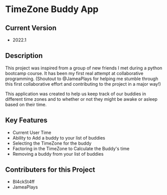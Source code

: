 # TimeZone Buddy App
## Current Version
- 2022.1

## Description
This project was inspired from a group of new friends I met during a python bootcamp course. It has been my first real 
attempt at collaborative programming. (Shoutout to @JameaPlays for helping me stumble through this first collaborative 
effort and contributing to the project in a major way!)

This application was created to help us keep track of our buddies in different time zones and to whether or not they 
might be awake or asleep based on their time. 

## Key Features
- Current User Time
- Ability to Add a buddy to your list of buddies
- Selecting the TimeZone for the buddy
- Factoring in the TimeZone to Calculate the Buddy's time
- Removing a buddy from your list of buddies

## Contributers for this Project
- Bl4ckSt4ff
- JameaPlays